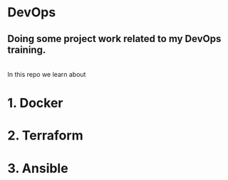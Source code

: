 # DevOps
<h2>Doing some project work related to my DevOps training.</h2>
<br>In this repo we learn about 
<h1>1. Docker</h1>
<h1>2. Terraform</h1>
<h1>3. Ansible</h1>
